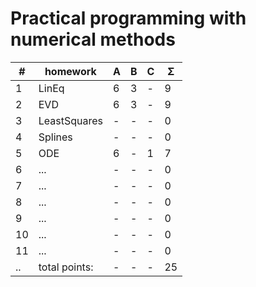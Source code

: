 # Practical programming with numerical methods


| #  | homework      | A | B | C | Σ   | 
| -- | --------------| - | - | - | --- |
| 1  | LinEq         | 6 | 3 | - |  9  |
| 2  | EVD           | 6 | 3 | - |  9  | 
| 3  | LeastSquares  | - | - | - |  0  |
| 4  | Splines       | - | - | - |  0  |
| 5  | ODE           | 6 | - | 1 |  7  |
| 6  | ...           | - | - | - |  0  |
| 7  | ...           | - | - | - |  0  |
| 8  | ...           | - | - | - |  0  |
| 9  | ...           | - | - | - |  0  |
| 10 | ...           | - | - | - |  0  |
| 11 | ...           | - | - | - |  0  |
| .. | total points: | - | - | - | 25  |
